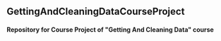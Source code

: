 ## GettingAndCleaningDataCourseProject
#### Repository for Course Project of "Getting And Cleaning Data" course

